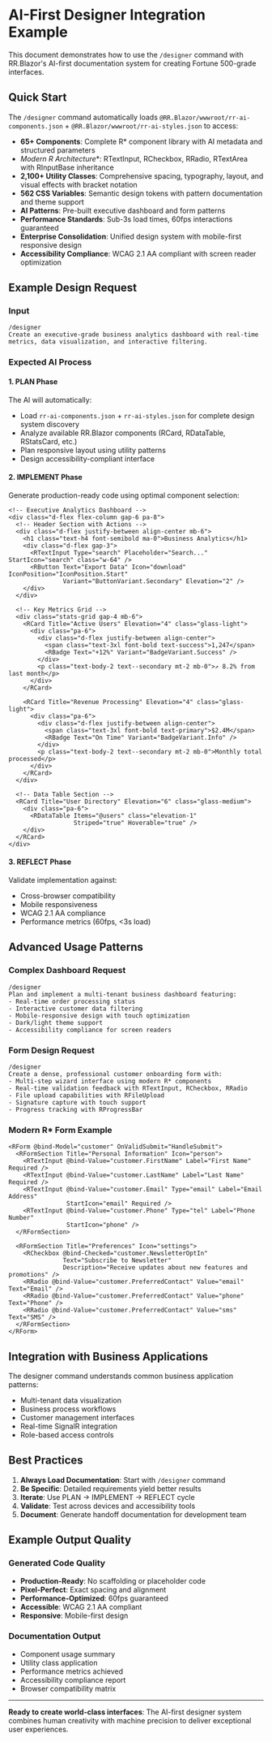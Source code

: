 # AI-First Designer Integration Example

This document demonstrates how to use the `/designer` command with RR.Blazor's AI-first documentation system for creating Fortune 500-grade interfaces.

## Quick Start

The `/designer` command automatically loads `@RR.Blazor/wwwroot/rr-ai-components.json` + `@RR.Blazor/wwwroot/rr-ai-styles.json` to access:
- **65+ Components**: Complete R* component library with AI metadata and structured parameters
- **Modern R* Architecture**: RTextInput, RCheckbox, RRadio, RTextArea with RInputBase inheritance
- **2,100+ Utility Classes**: Comprehensive spacing, typography, layout, and visual effects with bracket notation
- **562 CSS Variables**: Semantic design tokens with pattern documentation and theme support
- **AI Patterns**: Pre-built executive dashboard and form patterns
- **Performance Standards**: Sub-3s load times, 60fps interactions guaranteed
- **Enterprise Consolidation**: Unified design system with mobile-first responsive design
- **Accessibility Compliance**: WCAG 2.1 AA compliant with screen reader optimization

## Example Design Request

### Input
```
/designer
Create an executive-grade business analytics dashboard with real-time metrics, data visualization, and interactive filtering.
```

### Expected AI Process

#### 1. **PLAN Phase**
The AI will automatically:
- Load `rr-ai-components.json` + `rr-ai-styles.json` for complete design system discovery
- Analyze available RR.Blazor components (RCard, RDataTable, RStatsCard, etc.)
- Plan responsive layout using utility patterns
- Design accessibility-compliant interface

#### 2. **IMPLEMENT Phase**  
Generate production-ready code using optimal component selection:
```razor
<!-- Executive Analytics Dashboard -->
<div class="d-flex flex-column gap-6 pa-8">
  <!-- Header Section with Actions -->
  <div class="d-flex justify-between align-center mb-6">
    <h1 class="text-h4 font-semibold ma-0">Business Analytics</h1>
    <div class="d-flex gap-3">
      <RTextInput Type="search" Placeholder="Search..." StartIcon="search" class="w-64" />
      <RButton Text="Export Data" Icon="download" IconPosition="IconPosition.Start" 
               Variant="ButtonVariant.Secondary" Elevation="2" />
    </div>
  </div>

  <!-- Key Metrics Grid -->
  <div class="stats-grid gap-4 mb-6">
    <RCard Title="Active Users" Elevation="4" class="glass-light">
      <div class="pa-6">
        <div class="d-flex justify-between align-center">
          <span class="text-3xl font-bold text-success">1,247</span>
          <RBadge Text="+12%" Variant="BadgeVariant.Success" />
        </div>
        <p class="text-body-2 text--secondary mt-2 mb-0">↗ 8.2% from last month</p>
      </div>
    </RCard>
    
    <RCard Title="Revenue Processing" Elevation="4" class="glass-light">
      <div class="pa-6">
        <div class="d-flex justify-between align-center">
          <span class="text-3xl font-bold text-primary">$2.4M</span>
          <RBadge Text="On Time" Variant="BadgeVariant.Info" />
        </div>
        <p class="text-body-2 text--secondary mt-2 mb-0">Monthly total processed</p>
      </div>
    </RCard>
  </div>
  
  <!-- Data Table Section -->
  <RCard Title="User Directory" Elevation="6" class="glass-medium">
    <div class="pa-6">
      <RDataTable Items="@users" class="elevation-1" 
                  Striped="true" Hoverable="true" />
    </div>
  </RCard>
</div>
```

#### 3. **REFLECT Phase**
Validate implementation against:
- Cross-browser compatibility
- Mobile responsiveness
- WCAG 2.1 AA compliance
- Performance metrics (60fps, <3s load)

## Advanced Usage Patterns

### Complex Dashboard Request
```
/designer
Plan and implement a multi-tenant business dashboard featuring:
- Real-time order processing status
- Interactive customer data filtering
- Mobile-responsive design with touch optimization
- Dark/light theme support
- Accessibility compliance for screen readers
```

### Form Design Request
```
/designer
Create a dense, professional customer onboarding form with:
- Multi-step wizard interface using modern R* components
- Real-time validation feedback with RTextInput, RCheckbox, RRadio
- File upload capabilities with RFileUpload
- Signature capture with touch support
- Progress tracking with RProgressBar
```

### Modern R* Form Example
```razor
<RForm @bind-Model="customer" OnValidSubmit="HandleSubmit">
  <RFormSection Title="Personal Information" Icon="person">
    <RTextInput @bind-Value="customer.FirstName" Label="First Name" Required />
    <RTextInput @bind-Value="customer.LastName" Label="Last Name" Required />
    <RTextInput @bind-Value="customer.Email" Type="email" Label="Email Address" 
                StartIcon="email" Required />
    <RTextInput @bind-Value="customer.Phone" Type="tel" Label="Phone Number" 
                StartIcon="phone" />
  </RFormSection>
  
  <RFormSection Title="Preferences" Icon="settings">
    <RCheckbox @bind-Checked="customer.NewsletterOptIn" 
               Text="Subscribe to Newsletter" 
               Description="Receive updates about new features and promotions" />
    <RRadio @bind-Value="customer.PreferredContact" Value="email" Text="Email" />
    <RRadio @bind-Value="customer.PreferredContact" Value="phone" Text="Phone" />
    <RRadio @bind-Value="customer.PreferredContact" Value="sms" Text="SMS" />
  </RFormSection>
</RForm>
```

## Integration with Business Applications

The designer command understands common business application patterns:
- Multi-tenant data visualization
- Business process workflows
- Customer management interfaces
- Real-time SignalR integration
- Role-based access controls

## Best Practices

1. **Always Load Documentation**: Start with `/designer` command
2. **Be Specific**: Detailed requirements yield better results
3. **Iterate**: Use PLAN → IMPLEMENT → REFLECT cycle
4. **Validate**: Test across devices and accessibility tools
5. **Document**: Generate handoff documentation for development team

## Example Output Quality

### Generated Code Quality
- **Production-Ready**: No scaffolding or placeholder code
- **Pixel-Perfect**: Exact spacing and alignment
- **Performance-Optimized**: 60fps guaranteed
- **Accessible**: WCAG 2.1 AA compliant
- **Responsive**: Mobile-first design

### Documentation Output
- Component usage summary
- Utility class application
- Performance metrics achieved
- Accessibility compliance report
- Browser compatibility matrix

---

**Ready to create world-class interfaces**: The AI-first designer system combines human creativity with machine precision to deliver exceptional user experiences.